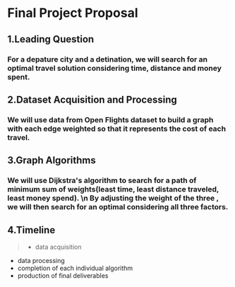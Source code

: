 # Final Project Proposal 

## 1.Leading Question
### For a depature city and a detination, we will search for an optimal travel solution considering time, distance and money spent.
    

## 2.Dataset Acquisition and Processing
### We will use data from Open Flights dataset to build a graph with each edge weighted so that it represents the cost of each travel.
## 3.Graph Algorithms
### We will use Dijkstra's algorithm to search for a path of minimum sum of weights(least time, least distance traveled, least money spend). \n By adjusting the weight of the three , we will then search for an optimal considering all three factors. 

## 4.Timeline
> * data acquisition
* data processing
* completion of each individual algorithm
* production of final deliverables
